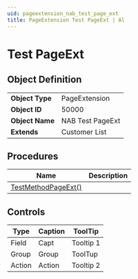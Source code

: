 ```yaml
---
uid: pageextension_nab_test_page_ext
title: PageExtension Test PageExt | Al
---
```

# Test PageExt

## Object Definition

<table>
<tr><td><b>Object Type</b></td><td>PageExtension</td></tr>
<tr><td><b>Object ID</b></td><td>50000</td></tr>
<tr><td><b>Object Name</b></td><td>NAB Test PageExt</td></tr>
<tr><td><b>Extends</b></td><td>Customer List</td></tr>
</table>

## Procedures

| Name | Description |
| ----- | ------ |
| [TestMethodPageExt()](test-method-page-ext.md#test_method_page_ext) |  |

## Controls

| Type | Caption | ToolTip |
| ---- | ------- | ----------- |
| Field | Capt | Tooltip 1 |
| Group | Group | ToolTup |
| Action | Action | Tooltip 2 |
